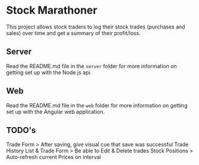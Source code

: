 # Stock Marathoner

This project allows stock traders to log their stock trades (purchases and sales) over time and get a summary of their profit/loss.

## Server

Read the README.md file in the `server` folder for more information on getting set up with the Node.js api.

## Web

Read the README.md file in the `web` folder for more information on getting set up with the Angular web application.

## TODO's

Trade Form > After saving, give visual cue that save was successful
Trade History List & Trade Form > Be able to Edit & Delete trades
Stock Positions > Auto-refresh current Prices on interval
